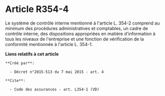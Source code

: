 # Article R354-4

Le système de contrôle interne mentionné à l'article L. 354-2 comprend au minimum des procédures administratives et
comptables, un cadre de contrôle interne, des dispositions appropriées en matière d'information à tous les niveaux de
l'entreprise et une fonction de vérification de la conformité mentionnée à l'article L. 354-1.

**Liens relatifs à cet article**

	**Créé par**:

	  - Décret n°2015-513 du 7 mai 2015 - art. 4

	**Cite**:

	  - Code des assurances - art. L354-1 (VD)
